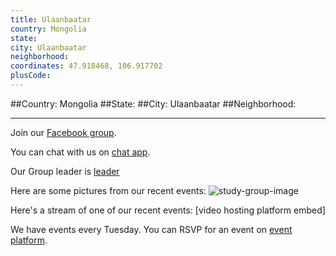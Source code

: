 ```yaml
---
title: Ulaanbaatar
country: Mongolia
state: 
city: Ulaanbaatar
neighborhood: 
coordinates: 47.918468, 106.917702
plusCode:
---
```


##Country: Mongolia
##State: 
##City: Ulaanbaatar
##Neighborhood: 
*****
Join our [Facebook group](https://www.facebook.com/groups/free.code.camp.your.ulaanbaatar).

You can chat with us on [chat app]().

Our Group leader is [leader]()

Here are some pictures from our recent events:
![study-group-image]()

Here's a stream of one of our recent events:
[video hosting platform embed]

We have events every Tuesday. You can RSVP for an event on [event platform]().
